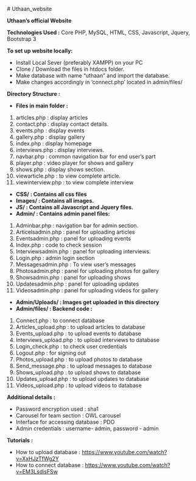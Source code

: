 <p># Uthaan_website</p>
<p><strong>Uthaan&rsquo;s official Website</strong></p>
<p><strong>Technologies Used :</strong> Core PHP, MySQL, HTML, CSS, Javascript, Jquery, Bootstrap 3</p>
<p><strong>To set up website locally:</strong></p>
<ul>
<li>Install Local Sever (preferably XAMPP) on your PC</li>
<li>Clone / Download the files in htdocs folder.</li>
<li>Make database with name &ldquo;uthaan&rdquo; and import the database.</li>
<li>Make changes accordingly in &lsquo;connect.php&rsquo; located in admin/files/</li>
</ul>
<p><strong>Directory Structure :</strong></p>
<ul>
<li><strong>Files in main folder :</strong></li>
</ul>
<ol>
<li>articles.php : display articles</li>
<li>contact.php : display contact details.</li>
<li>events.php : display events</li>
<li>gallery.php : display gallery</li>
<li>index.php : display homepage</li>
<li>interviews.php : display interviews.</li>
<li>navbar.php : common navigation bar for end user&rsquo;s part</li>
<li>player.php : video player for shows and gallery</li>
<li>shows.php : display shows section.</li>
<li>viewarticle.php : to view complete article.</li>
<li>viewinterview.php : to view complete interview</li>
</ol>
<ul>
<li><strong>CSS/ : Contains all css files</strong></li>
<li><strong>Images/ : Contains all images.</strong></li>
<li><strong>JS/ : Contains all Javascript and Jquery files.</strong></li>
<li><strong>Admin/ : Contains admin panel files:</strong></li>
</ul>
<ol>
<li>Adminbar.php : navigation bar for admin section.</li>
<li>Articelsadmin.php : panel for uploading articles</li>
<li>Eventsadmin.php : panel for uploading events</li>
<li>Index.php : code to check session</li>
<li>Interviewsadmin.php : panel for uploading interviews.</li>
<li>Login.php : admin login section</li>
<li>Messagesadmin.php : To view user&rsquo;s messages</li>
<li>Photosadmin.php : panel for uploading photos for gallery</li>
<li>Showsadmin.php : panel for uploading shows</li>
<li>Updatesadmin.php : panel for uploading updates</li>
<li>Videosadmin.php : panel for uploading videos for gallery</li>
</ol>
<ul>
<li><strong>Admin/Uploads/ : Images get uploaded in this directory</strong></li>
<li><strong>Admin/files/ : Backend code :</strong></li>
</ul>
<ol>
<li>Connect.php : to connect database</li>
<li>Articles_upload.php : to upload articles to database</li>
<li>Events_upload.php : to upload events to database</li>
<li>Interviews_upload.php : to upload interviews to database</li>
<li>Login_check.php : to check user credentials</li>
<li>Logout.php : for signing out</li>
<li>Photos_upload.php : to upload photos to database</li>
<li>Send_message.php : to upload messages to database</li>
<li>Shows_upload.php : to upload shows to database</li>
<li>Updates_upload.php : to upload updates to database</li>
<li>Videos_upload.php : to upload videos to database</li>
</ol>
<p><strong>Additional details :</strong></p>
<ul>
<li>Password encryption used : sha1</li>
<li>Carousel for team section : OWL carousel</li>
<li>Interface for accessing database : PDO</li>
<li>Admin credentials : username- admin, password - admin</li>
</ul>
<p><strong>Tutorials :</strong></p>
<ul>
<li>How to upload database : <a href="https://www.youtube.com/watch?v=XxHJzTfWg2Y">https://www.youtube.com/watch?v=XxHJzTfWg2Y</a></li>
<li>How to connect database :&nbsp;<a href="https://www.youtube.com/watch?v=EM3LsdisFSw">https://www.youtube.com/watch?v=EM3LsdisFSw</a></li>
</ul>
<p>&nbsp;</p>
